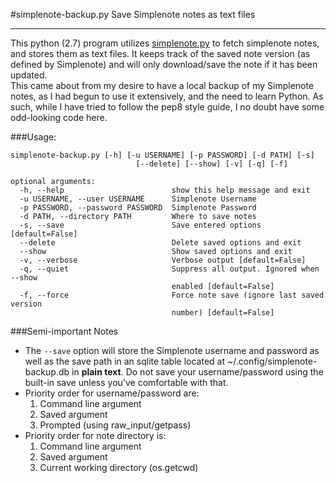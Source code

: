 #simplenote-backup.py
Save Simplenote notes as text files
*****
This python (2.7) program utilizes [simplenote.py](https://github.com/mrtazz/simplenote.py) to fetch simplenote notes, and stores them as text files. It keeps track of the saved note version (as defined by Simplenote) and will only download/save the note if it has been updated.  
This came about from my desire to have a local backup of my Simplenote notes, as I had begun to use it extensively, and the need to learn Python. As such, while I have tried to follow the pep8 style guide, I no doubt have some odd-looking code here.

###Usage:
```
simplenote-backup.py [-h] [-u USERNAME] [-p PASSWORD] [-d PATH] [-s]
                            [--delete] [--show] [-v] [-q] [-f]

optional arguments:
  -h, --help                        show this help message and exit
  -u USERNAME, --user USERNAME      Simplenote Username
  -p PASSWORD, --password PASSWORD  Simplenote Password
  -d PATH, --directory PATH         Where to save notes
  -s, --save                        Save entered options [default=False]
  --delete                          Delete saved options and exit
  --show                            Show saved options and exit
  -v, --verbose                     Verbose output [default=False]
  -q, --quiet                       Suppress all output. Ignored when --show
                                    enabled [default=False]
  -f, --force                       Force note save (ignore last saved version
                                    number) [default=False]
```

###Semi-important Notes  
 - The ```--save``` option will store the Simplenote username and password as well as the save path in an sqlite table located at ~/.config/simplenote-backup.db in **plain text**. Do not save your username/password using the built-in save unless you've comfortable with that.
 - Priority order for username/password are:
     1. Command line argument
     2. Saved argument
     3. Prompted (using raw_input/getpass)
 - Priority order for note directory is:
     1. Command line argument
     2. Saved argument
     3. Current working directory (os.getcwd)
